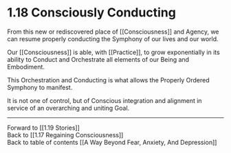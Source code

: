 # 1.18 Consciously Conducting

From this new or rediscovered place of [[Consciousness]] and Agency, we can resume properly conducting the Symphony of our lives and our world. 

Our [[Consciousness]] is able, with [[Practice]], to grow exponentially in its ability to Conduct and Orchestrate all elements of our Being and Embodiment. 

This Orchestration and Conducting is what allows the Properly Ordered Symphony to manifest. 

It is not one of control, but of Conscious  integration and alignment in service of an overarching and uniting Goal.  

___

Forward to [[1.19 Stories]]      
Back to [[1.17 Regaining Consciousness]]      
Back to table of contents [[A Way Beyond Fear, Anxiety, And Depression]]    
